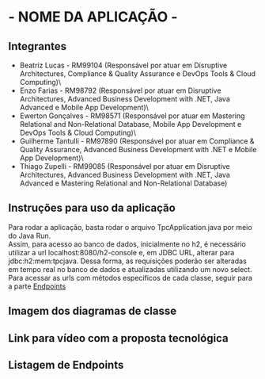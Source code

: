 # - NOME DA APLICAÇÃO -

## Integrantes
- Beatriz Lucas - RM99104 (Responsável por atuar em Disruptive Architectures, Compliance & Quality Assurance e DevOps Tools & Cloud Computing)\
- Enzo Farias - RM98792 (Responsável por atuar em Disruptive Architectures, Advanced Business Development with .NET, Java Advanced e Mobile App Development)\
- Ewerton Gonçalves - RM98571 (Responsável por atuar em Mastering Relational and Non-Relational Database, Mobile App Development e DevOps Tools & Cloud Computing)\
- Guilherme Tantulli - RM97890 (Responsável por atuar em Compliance & Quality Assurance, Advanced Business Development with .NET e Mobile App Development)\
- Thiago Zupelli - RM99085 (Responsável por atuar em Disruptive Architectures, Advanced Business Development with .NET, Java Advanced e Mastering Relational and Non-Relational Database)

## Instruções para uso da aplicação
Para rodar a aplicação, basta rodar o arquivo TpcApplication.java por meio do Java Run.\
Assim, para acesso ao banco de dados, inicialmente no h2, é necessário utilizar a url localhost:8080/h2-console e, em JDBC URL, alterar para jdbc:h2:mem:tpcjava. Dessa forma, as requisições poderão ser alteradas em tempo real no banco de dados e atualizadas utilizando um novo select.\
Para acessar as urls com métodos específicos de cada classe, seguir para a parte [Endpoints](#listagem-de-endpoints)

## Imagem dos diagramas de classe


## Link para vídeo com a proposta tecnológica


## Listagem de Endpoints


